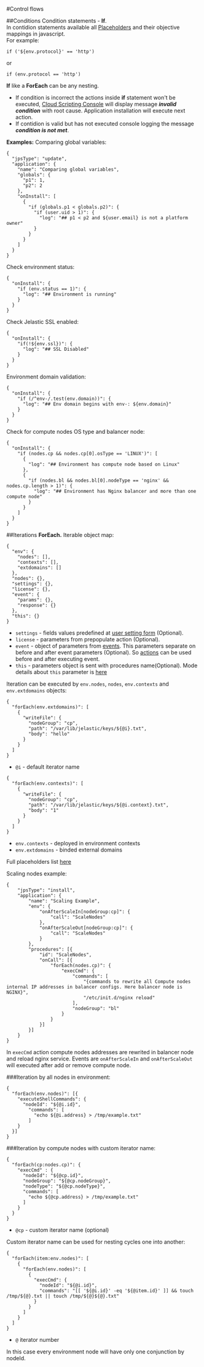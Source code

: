 #Control flows

##Conditions
Condition statements - <b>If</b>.<br>In contidion statements available all [Placeholders](http://docs.cloudscripting.com/reference/placeholders/) and their objective mappings in javascript.<br>For example:
```
if ('${env.protocol}' == 'http')
```
or 
```
if (env.protocol == 'http')
```

<b>If</b> like a <b>ForEach</b>  can be any nesting.

- If condition is incorrect the actions inside <b>if</b> statement won't be executed, [Cloud Scripting Console](http://docs.cloudscripting.com/troubleshooting/) will display message <I><b>invalid condition</b></I> with root cause. Application installation will execute next action.
- If contidion is valid but has not executed console logging the message <I><b>condition is not met</I></b>. 

<b>Examples:</b>
Comparing global variables:
```
{
  "jpsType": "update",
  "application": {
    "name": "Comparing global variables",
    "globals": {
      "p1": 1,
      "p2": 2
    },
    "onInstall": [
      {
        "if (globals.p1 < globals.p2)": {
          "if (user.uid > 1)": {
            "log": "## p1 < p2 and ${user.email} is not a platform owner"
          }
        }
      }
    ]
  }
}
```

Check environment status:
```
{
  "onInstall": {
    "if (env.status == 1)": {
      "log": "## Environment is running"
    }
  }
}
```
     
Check Jelastic SSL enabled: 
```
{
  "onInstall": {
    "if(!${env.ssl})": {
      "log": "## SSL Disabled"
    }
  }
}
```

Environment domain validation:
```
{
  "onInstall": {
    "if (/^env-/.test(env.domain))": {
      "log": "## Env domain begins with env-: ${env.domain}"
    }
  }
}
```


Check for compute nodes OS type and balancer node: 
```
{
  "onInstall": {
    "if (nodes.cp && nodes.cp[0].osType == 'LINUX')": [
      {
        "log": "## Environment has compute node based on Linux"
      },
      {
        "if (nodes.bl && nodes.bl[0].nodeType == 'nginx' && nodes.cp.length > 1)": {
          "log": "## Environment has Nginx balancer and more than one compute node"
        }
      }
    ]
  }
}
```

##Iterations
<b>ForEach.</b>
Iterable object map:

```
{
  "env": {
    "nodes": [],
    "contexts": [],
    "extdomains": []
  },
  "nodes": {},
  "settings": {},
  "license": {},
  "event": {
    "params": {},
    "response": {}
  },
  "this": {}
}
```
- `settings` - fields values predefined at [user setting form](http://docs.cloudscripting.local/creating-templates/user-input-parameters/) (Optional).
- `license` - parameters from prepopulate action (Optional).
- `event` - object of parameters from [events](http://docs.cloudscripting.local/reference/events/). This parameters separate on before and after event parameters (Optional). So [actions](/reference/actions/) can be used before and after executing event.
- `this` - parameters object is sent with procedures name(Optional). Mode details about `this` parameter is [here](/reference/placeholders/#procedure-placeholders)

Iteration can be executed by `env.nodes`, `nodes`, `env.contexts` and `env.extdomains` objects:

```
{
  "forEach(env.extdomains)": [
    {
      "writeFile": {
        "nodeGroup": "cp",
        "path": "/var/lib/jelastic/keys/${@i}.txt",
        "body": "hello"
      }
    }
  ]
}
```

- `@i` - default iterator name

```
{
  "forEach(env.contexts)": [
    {
      "writeFile": {
        "nodeGroup": "cp",
        "path": "/var/lib/jelastic/keys/${@i.context}.txt",
        "body": "1"
      }
    }
  ]
}
```

- `env.contexts` - deployed in environment contexts
- `env.extdomains` - binded external domains 

Full placeholders list [here](/reference/placeholders/)

Scaling nodes example:
```
{
	"jpsType": "install",
	"application": {
		"name": "Scaling Example",
		"env": {
			"onAfterScaleIn[nodeGroup:cp]": {
				"call": "ScaleNodes"
			},
			"onAfterScaleOut[nodeGroup:cp]": {
				"call": "ScaleNodes"
			}
		},
		"procedures": [{
			"id": "ScaleNodes",
			"onCall": [{
				"forEach(nodes.cp)": {
					"execCmd": {
						"commands": [
							"{commands to rewrite all Compute nodes internal IP addresses in balancer configs. Here balancer node is NGINX}",
							"/etc/init.d/nginx reload"
						],
						"nodeGroup": "bl"
					}
				}
			}]
		}]
	}
}
```
In `execCmd` action compute nodes addresses are rewrited in balancer node and reload nginx service.
Events are `onAfterScaleIn` and `onAfterScaleOut` will executed after add or remove compute node.

###Iteration by all nodes in environment:

```
{
  "forEach(env.nodes)": [{
    "executeShellCommands": {
	  "nodeId": "${@i.id}",
		"commands": [
	      "echo ${@i.address} > /tmp/example.txt"
		]
	}
  }]
}
```

###Iteration by compute nodes with custom iterator name:
```
{
  "forEach(cp:nodes.cp)": {
    "execCmd" : {
      "nodeId": "${@cp.id}",
      "nodeGroup": "${@cp.nodeGroup}",
      "nodeType": "${@cp.nodeType}",
      "commands": [
        "echo ${@cp.address} > /tmp/example.txt"
      ]
    }
  }
}
```

- `@cp` - custom iterator name (optional)

Custom iterator name can be used for nesting cycles one into another:
```
{
  "forEach(item:env.nodes)": [
    {
      "forEach(env.nodes)": [
        {
          "execCmd": {
            "nodeId": "${@i.id}",
            "commands": "[[ '${@i.id}' -eq '${@item.id}' ]] && touch /tmp/${@}.txt || touch /tmp/${@}${@}.txt"
          }
        }
      ]
    }
  ]
}
```
- `@` iterator number

In this case every environment node will have only one conjunction by nodeId.